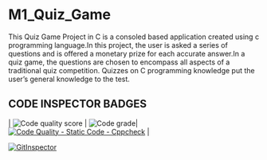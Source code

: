 # M1_Quiz_Game

   This Quiz Game Project in C is a consoled based application created using c programming language.In this project, the user is asked a series of questions and is offered a monetary prize for each accurate answer.In a quiz game, the questions are chosen to encompass all aspects of a traditional quiz competition. Quizzes on C programming knowledge put the user’s general knowledge to the test.
   
## CODE INSPECTOR BADGES

| ![Code quality score](https://api.codiga.io/project/29971/score/svg) | ![Code grade](https://api.codiga.io/project/29971/status/svg )| [![Code Quality - Static Code - Cppcheck](https://github.com/Madhumithashanmugam/M1_Quiz_Game/actions/workflows/cppcheck.yml/badge.svg)](https://github.com/Madhumithashanmugam/M1_Quiz_Game/actions/workflows/cppcheck.yml) |

[![GitInspector](https://github.com/Madhumithashanmugam/M1_Quiz_Game/actions/workflows/git-inspector.yml/badge.svg)](https://github.com/Madhumithashanmugam/M1_Quiz_Game/actions/workflows/git-inspector.yml) 

